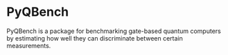 # PyQBench

PyQBench is a package for benchmarking gate-based quantum computers by 
estimating how well they can discriminate between certain measurements.
